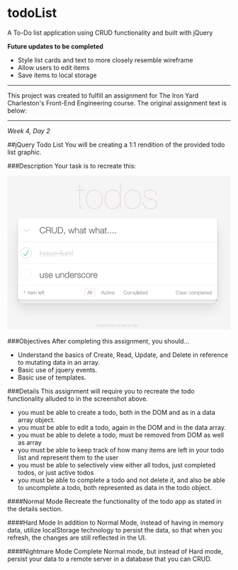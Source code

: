 # todoList
A To-Do list application using CRUD functionality and built with jQuery

**Future updates to be completed**
* Style list cards and text to more closely resemble wireframe
* Allow users to edit items
* Save items to local storage

----------------------------------

This project was created to fulfill an assignment for The Iron Yard Charleston's Front-End Engineering course. The original assignment text is below:

----------------------------------

*Week 4, Day 2*

##jQuery Todo List
You will be creating a 1:1 rendition of the provided todo list graphic.

###Description
Your task is to recreate this: 

![alt text](https://raw.githubusercontent.com/adlondon/todoList/master/todoList.png "Todo List Wireframe")


###Objectives
After completing this assignment, you should…

* Understand the basics of Create, Read, Update, and Delete in reference to mutating data in an array.
* Basic use of jquery events.
* Basic use of templates.

###Details
This assignment will require you to recreate the todo functionality alluded to in the screenshot above.

* you must be able to create a todo, both in the DOM and as in a data array object.
* you must be able to edit a todo, again in the DOM and in the data array.
* you must be able to delete a todo, must be removed from DOM as well as array
* you must be able to keep track of how many items are left in your todo list and represent them to the user
* you must be able to selectively view either all todos, just completed todos, or just active todos
* you must be able to complete a todo and not delete it, and also be able to uncomplete a todo, both represented as data in the todo object.

####Normal Mode
Recreate the functionality of the todo app as stated in the details section.

####Hard Mode
In addition to Normal Mode, instead of having in memory data, utilize localStorage technology to persist the data, so that when you refresh, the changes are still reflected in the UI.

####Nightmare Mode
Complete Normal mode, but instead of Hard mode, persist your data to a remote server in a database that you can CRUD.
